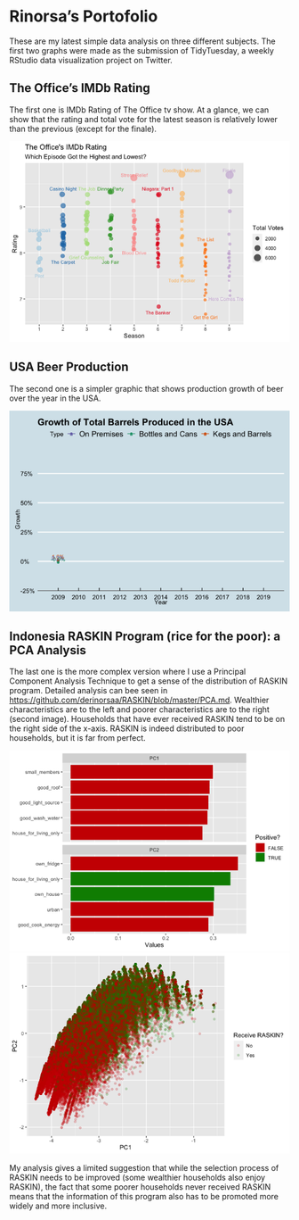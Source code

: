 Rinorsa’s Portofolio
================

These are my latest simple data analysis on three different subjects.
The first two graphs were made as the submission of TidyTuesday, a
weekly RStudio data visualization project on Twitter.

## The Office’s IMDb Rating

The first one is IMDb Rating of The Office tv show. At a glance, we can
show that the rating and total vote for the latest season is relatively
lower than the previous (except for the finale).

![](Rinorsa-Portofolio_files/figure-gfm/unnamed-chunk-1-1.png)<!-- -->

## USA Beer Production

The second one is a simpler graphic that shows production growth of beer
over the year in the USA.

![](Rinorsa-Portofolio_files/figure-gfm/unnamed-chunk-2-1.gif)<!-- -->

## Indonesia RASKIN Program (rice for the poor): a PCA Analysis

The last one is the more complex version where I use a Principal
Component Analysis Technique to get a sense of the distribution of
RASKIN program. Detailed analysis can bee seen in
<https://github.com/derinorsaa/RASKIN/blob/master/PCA.md>. Wealthier
characteristics are to the left and poorer characteristics are to the
right (second image). Households that have ever received RASKIN tend to
be on the right side of the x-axis. RASKIN is indeed distributed to poor
households, but it is far from perfect.

![](Rinorsa-Portofolio_files/figure-gfm/pca1.png)<!-- -->
![](Rinorsa-Portofolio_files/figure-gfm/pca2.png)<!-- -->

My analysis gives a limited suggestion that while the selection process
of RASKIN needs to be improved (some wealthier households also enjoy
RASKIN), the fact that some poorer households never received RASKIN
means that the information of this program also has to be promoted more
widely and more inclusive.
